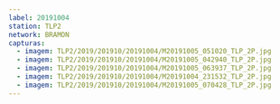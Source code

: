 ```yaml
---
label: 20191004
station: TLP2
network: BRAMON
capturas:
  - imagem: TLP2/2019/201910/20191004/M20191005_051020_TLP_2P.jpg
  - imagem: TLP2/2019/201910/20191004/M20191005_042940_TLP_2P.jpg
  - imagem: TLP2/2019/201910/20191004/M20191005_063937_TLP_2P.jpg
  - imagem: TLP2/2019/201910/20191004/M20191004_231532_TLP_2P.jpg
  - imagem: TLP2/2019/201910/20191004/M20191005_070428_TLP_2P.jpg
---
```

